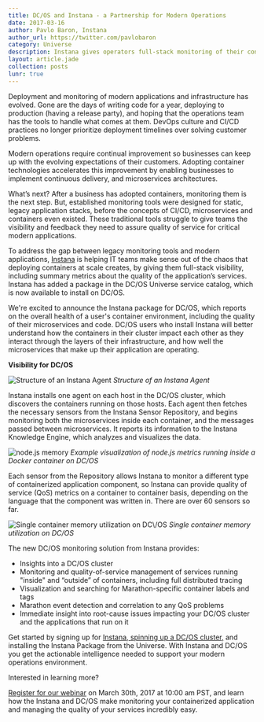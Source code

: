 ```yaml
---
title: DC/OS and Instana - a Partnership for Modern Operations
date: 2017-03-16
author: Pavlo Baron, Instana
author_url: https://twitter.com/pavlobaron
category: Universe
description: Instana gives operators full-stack monitoring of their containerized applications. Learn about their new package in the DC/OS Universe!
layout: article.jade
collection: posts
lunr: true
---
```


Deployment and monitoring of modern applications and infrastructure has evolved. Gone are the days of writing code for a year, deploying to production (having a release party), and hoping that the operations team has the tools to handle what comes at them. DevOps culture and CI/CD practices no longer prioritize deployment timelines over solving customer problems.

Modern operations require continual improvement so businesses can keep up with the evolving expectations of their customers. Adopting container technologies accelerates this improvement by enabling businesses to implement continuous delivery, and microservices architectures.

What’s next? After a business has adopted containers, monitoring them is the next step. But,  established monitoring tools were designed for static, legacy application stacks, before the concepts of CI/CD, microservices and containers even existed. These traditional tools struggle to give teams the visibility and feedback they need to assure quality of service for critical modern applications.

To address the gap between legacy monitoring tools and modern applications, [Instana](http://www.instana.com) is helping IT teams make sense out of the chaos that deploying containers at scale creates, by giving them full-stack visibility, including summary metrics about the quality of the application’s services. Instana has added a package in the DC/OS Universe service catalog, which is now available to install on DC/OS.

We're excited to announce the Instana package for DC/OS, which reports on the overall health of a user's container environment, including the quality of their microservices and code. DC/OS users who install Instana will better understand how the containers in their cluster impact each other as they interact through the layers of their infrastructure, and how well the microservices that make up their application are operating.

**Visibility for DC/OS**

<img src="/assets/images/blog/2017-03-015_Instana_image_0.png" alt="Structure of an Instana Agent" /> *Structure of an Instana Agent*

Instana installs one agent on each host in the DC/OS cluster, which discovers the containers running on those hosts. Each agent then fetches the necessary sensors from the Instana Sensor Repository, and begins monitoring both the microservices inside each container, and the messages passed between microservices. It reports its information to the Instana Knowledge Engine, which analyzes and visualizes the data.

<img src="/assets/images/blog/2017-03-015_Instana_image_1.png" alt="node.js memory" /> *Example visualization of node.js metrics running inside a Docker container on DC/OS*

Each sensor from the Repository allows Instana to monitor a different type of containerized application component, so Instana can provide quality of service (QoS) metrics on a container to container basis, depending on the language that the component was written in. There are over 60 sensors so far.

<img src="/assets/images/blog/2017-03-015_Instana_image_2.png" alt="Single container memory utilization on DC\/OS" /> *Single container memory utilization on DC\/OS*

The new DC/OS monitoring solution from Instana provides:
* Insights into a DC/OS cluster
* Monitoring and quality-of-service management of services running "inside" and “outside” of containers, including full distributed tracing
* Visualization and searching for Marathon-specific container labels and tags
* Marathon event detection and correlation to any QoS problems
* Immediate insight into root-cause issues impacting your DC/OS cluster and the applications that run on it

Get started by signing up for [Instana](https://www.instana.com),[ ](https://www.instana.com)[spinning up a DC/OS cluster](https://dcos.io/get-started)[,](https://www.instana.com) and installing the Instana Package from the Universe. With Instana and DC/OS you get the actionable intelligence needed to support your modern operations environment.

Interested in learning more?

[Register for our webinar](http://webinars.devops.com/microservice-monitoring-quality-management) on March 30th, 2017 at 10:00 am PST, and learn how the Instana and DC/OS make monitoring your containerized application and managing the quality of your services incredibly easy.

